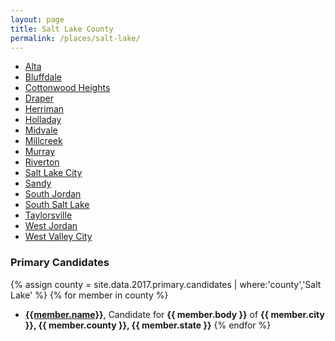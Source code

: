 ```yaml
---
layout: page
title: Salt Lake County
permalink: /places/salt-lake/
---
```


- [Alta](alta)
- [Bluffdale](bluffdale)
- [Cottonwood Heights](cottonwood-heights)
- [Draper](draper)
- [Herriman](herriman)
- [Holladay](holladay)
- [Midvale](midvale)
- [Millcreek](millcreek)
- [Murray](murray)
- [Riverton](riverton)
- [Salt Lake City](salt-lake-city)
- [Sandy](sandy)
- [South Jordan](south-jordan)
- [South Salt Lake](south-salt-lake)
- [Taylorsville](taylorsville)
- [West Jordan](west-jordan)
- [West Valley City](west-valley-city)

### Primary Candidates
{% assign county = site.data.2017.primary.candidates | where:'county','Salt Lake' %}
{% for member in county  %}
- <strong>[{{member.name}}](/people/{{member.id}})</strong>, Candidate for <strong>{{ member.body }}</strong> of <strong>{{ member.city }}, {{ member.county }}, {{ member.state }}</strong>
{% endfor %}
